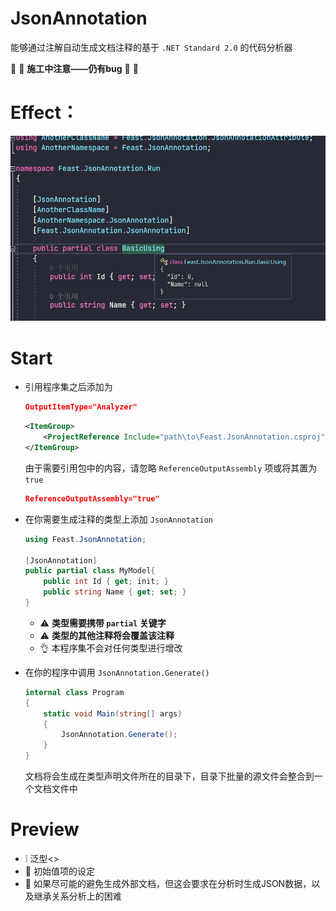 # JsonAnnotation
能够通过注解自动生成文档注释的基于 `.NET Standard 2.0` 的代码分析器

:construction: :construction: **施工中注意——仍有bug** :construction: :construction:

# Effect：
![](/doc/Example.png)

# Start
+ 引用程序集之后添加为 
    ```json
    OutputItemType="Analyzer"
    ```
    ``` xml
    <ItemGroup>
        <ProjectReference Include="path\to\Feast.JsonAnnotation.csproj" OutputItemType="Analyzer" />
    </ItemGroup>
    ```
    由于需要引用包中的内容，请忽略 `ReferenceOutputAssembly` 项或将其置为 `true` 
    ``` json
    ReferenceOutputAssembly="true"
    ```
+ 在你需要生成注释的类型上添加 `JsonAnnotation`
    ``` c#
    using Feast.JsonAnnotation;

    [JsonAnnotation]
    public partial class MyModel{
        public int Id { get; init; } 
        public string Name { get; set; } 
    } 
    ```
    + :warning: **类型需要携带 `partial` 关键字**
    + :warning: **类型的其他注释将会覆盖该注释**
    + :ok_hand: 本程序集不会对任何类型进行增改


+ 在你的程序中调用 `JsonAnnotation.Generate()`
    ``` c#
    internal class Program
    {
        static void Main(string[] args)
        {
            JsonAnnotation.Generate();
        }
    }
    ```
    文档将会生成在类型声明文件所在的目录下，目录下批量的源文件会整合到一个文档文件中


# Preview
+ :grey_exclamation: 泛型<>
+ :construction: 初始值项的设定
+ :construction: 如果尽可能的避免生成外部文档，但这会要求在分析时生成JSON数据，以及继承关系分析上的困难